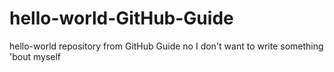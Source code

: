# hello-world-GitHub-Guide
hello-world repository from GitHub Guide
no I don't want to write something 'bout myself
